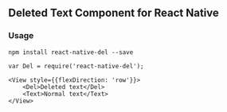 ## Deleted Text Component for React Native

### Usage

```
npm install react-native-del --save
```

```
var Del = require('react-native-del');

<View style={{flexDirection: 'row'}}>
    <Del>Deleted text</Del>
    <Text>Normal text</Text>
</View>
```
